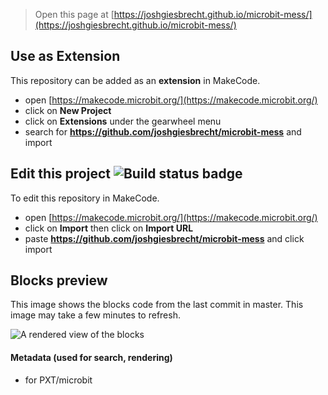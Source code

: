 
> Open this page at [https://joshgiesbrecht.github.io/microbit-mess/](https://joshgiesbrecht.github.io/microbit-mess/)

## Use as Extension

This repository can be added as an **extension** in MakeCode.

* open [https://makecode.microbit.org/](https://makecode.microbit.org/)
* click on **New Project**
* click on **Extensions** under the gearwheel menu
* search for **https://github.com/joshgiesbrecht/microbit-mess** and import

## Edit this project ![Build status badge](https://github.com/joshgiesbrecht/microbit-mess/workflows/MakeCode/badge.svg)

To edit this repository in MakeCode.

* open [https://makecode.microbit.org/](https://makecode.microbit.org/)
* click on **Import** then click on **Import URL**
* paste **https://github.com/joshgiesbrecht/microbit-mess** and click import

## Blocks preview

This image shows the blocks code from the last commit in master.
This image may take a few minutes to refresh.

![A rendered view of the blocks](https://github.com/joshgiesbrecht/microbit-mess/raw/master/.github/makecode/blocks.png)

#### Metadata (used for search, rendering)

* for PXT/microbit
<script src="https://makecode.com/gh-pages-embed.js"></script><script>makeCodeRender("{{ site.makecode.home_url }}", "{{ site.github.owner_name }}/{{ site.github.repository_name }}");</script>
